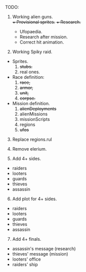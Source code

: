 TODO:

1. Working alien guns.  
   ~~+ Provisional sprites.~~
   ~~+ Research.~~
   + Ufopaedia.
   + Research after mission.
   + Correct hit animation.
   
2. Working Spiky raid.  
  * Sprites.  
    1. ~~stubs.~~  
    2. real ones.  
  * Race definition:  
    1. ~~race,~~  
    2. ~~armor,~~  
    3. ~~unit,~~  
    4. ~~corpse.~~  
  * Mission definition.  
    1. ~~alienDeployments~~  
    2. alienMissions  
    3. missionScripts  
    4. regions  
    5. ~~ufos~~ 
    
3. Replace regions.rul

4. Remove elerium.

5. Add 4+ sides.  
  * raiders  
  * looters  
  * guards  
  * thieves  
  * assassin  
6. Add plot for 4+ sides.  

  * raiders  
  * looters  
  * guards  
  * thieves  
  * assassin  
  
7. Add 4+ finals.  
  * assassin's message (research)  
  * thieves' message (mission)  
  * looters' office  
  * raiders' ship  
